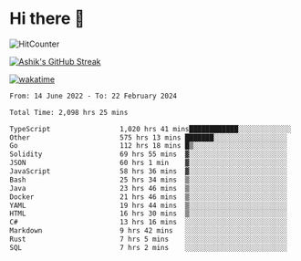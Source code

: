 # Hi there 👋

![HitCounter](https://hits.seeyoufarm.com/api/count/incr/badge.svg?url=https%3A%2F%2Fgithub.com%2Fashrhmn1212%2Fhit-counter)

<!-- ![Contribution Graph](https://github-readme-activity-graph.cyclic.app/graph?username=ashrhmn) -->


<!-- [![Top Langs](https://github-readme-stats.vercel.app/api/top-langs/?username=ashrhmn&layout=compact&theme=synthwave&langs_count=10&card_width=445)](https://github.com/anuraghazra/github-readme-stats) -->

[![Ashik's GitHub Streak](https://github-readme-streak-stats.herokuapp.com/?user=ashrhmn&theme=blood&fire=DD7F1C&background=151515&dates=9f9f9f&border=DD2727)](https://git.io/streak-stats)

<!-- ![Ashik's GitHub stats](https://github-readme-stats.vercel.app/api/?username=ashrhmn&show_icons=true&title_color=fff&icon_color=79ff97&text_color=9f9f9f&bg_color=151515) -->

[![wakatime](https://wakatime.com/badge/user/3df86613-ba63-4631-8e65-0ff18e7becad.svg)](https://wakatime.com/@3df86613-ba63-4631-8e65-0ff18e7becad)

<!--START_SECTION:waka-->

```txt
From: 14 June 2022 - To: 22 February 2024

Total Time: 2,098 hrs 25 mins

TypeScript                 1,020 hrs 41 mins████████████░░░░░░░░░░░░░   48.64 %
Other                      575 hrs 13 mins ███████░░░░░░░░░░░░░░░░░░   27.41 %
Go                         112 hrs 18 mins █▒░░░░░░░░░░░░░░░░░░░░░░░   05.35 %
Solidity                   69 hrs 55 mins  ▓░░░░░░░░░░░░░░░░░░░░░░░░   03.33 %
JSON                       60 hrs 1 min    ▓░░░░░░░░░░░░░░░░░░░░░░░░   02.86 %
JavaScript                 58 hrs 36 mins  ▓░░░░░░░░░░░░░░░░░░░░░░░░   02.79 %
Bash                       25 hrs 34 mins  ▒░░░░░░░░░░░░░░░░░░░░░░░░   01.22 %
Java                       23 hrs 46 mins  ▒░░░░░░░░░░░░░░░░░░░░░░░░   01.13 %
Docker                     21 hrs 46 mins  ▒░░░░░░░░░░░░░░░░░░░░░░░░   01.04 %
YAML                       19 hrs 44 mins  ▒░░░░░░░░░░░░░░░░░░░░░░░░   00.94 %
HTML                       16 hrs 30 mins  ▒░░░░░░░░░░░░░░░░░░░░░░░░   00.79 %
C#                         13 hrs 16 mins  ░░░░░░░░░░░░░░░░░░░░░░░░░   00.63 %
Markdown                   9 hrs 42 mins   ░░░░░░░░░░░░░░░░░░░░░░░░░   00.46 %
Rust                       7 hrs 5 mins    ░░░░░░░░░░░░░░░░░░░░░░░░░   00.34 %
SQL                        7 hrs 2 mins    ░░░░░░░░░░░░░░░░░░░░░░░░░   00.34 %
```

<!--END_SECTION:waka-->


<!--### Most Used Languages
<img src="https://wakatime.com/share/@ashrhmn/24ecb986-5bf8-4607-af7f-0aab08908d8c.png" />

### Favourite Tools
<img src="https://wakatime.com/share/@ashrhmn/f4e08015-f3bc-460a-9228-95a3ba11c604.png" />-->

